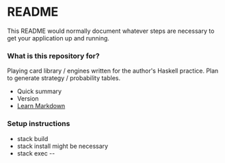 # README #

This README would normally document whatever steps are necessary to get your application up and running.

### What is this repository for? ###

Playing card library / engines written for the author's Haskell practice. Plan to generate strategy / probability tables.

* Quick summary
* Version
* [Learn Markdown](https://bitbucket.org/tutorials/markdowndemo)

### Setup instructions ###

* stack build
* stack install might be necessary
* stack exec -- <executable>

